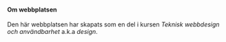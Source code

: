 #### Om webbplatsen

Den här webbplatsen har skapats som en del i kursen *Teknisk webbdesign och användbarhet* a.k.a *design*.
